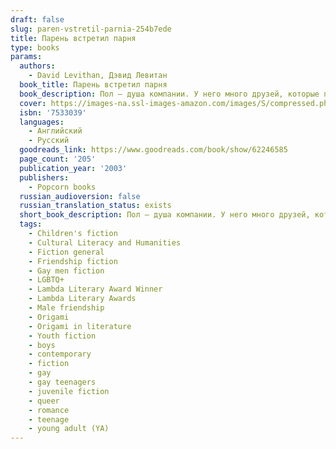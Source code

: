 ```yaml
---
draft: false
slug: paren-vstretil-parnia-254b7ede
title: Парень встретил парня
type: books
params:
  authors:
    - David Levithan, Дэвид Левитан
  book_title: Парень встретил парня
  book_description: Пол — душа компании. У него много друзей, которые принимают его таким, какой он есть. Однажды в книжном магазине Пол знакомится с Ноем, который совсем недавно переехал в город. Вскоре они проводят все свободное время вместе — пока Пол не совершает ошибку. А тут еще его лучшая подруга Джони отдаляется и не отвечает на звонки, а друг Тони страдает из-за плохих отношений с родителями. И кстати, подготовка к выпускному тоже идет не по плану. Но Пол не готов сдаваться — и сделает все, что можно, ради своих друзей.
  cover: https://images-na.ssl-images-amazon.com/images/S/compressed.photo.goodreads.com/books/1662323555i/62246585.jpg
  isbn: '7533039'
  languages:
    - Английский
    - Русский
  goodreads_link: https://www.goodreads.com/book/show/62246585
  page_count: '205'
  publication_year: '2003'
  publishers:
    - Popcorn books
  russian_audioversion: false
  russian_translation_status: exists
  short_book_description: Пол — душа компании. У него много друзей, которые принимают его таким, какой он есть.
  tags:
    - Children's fiction
    - Cultural Literacy and Humanities
    - Fiction general
    - Friendship fiction
    - Gay men fiction
    - LGBTQ+
    - Lambda Literary Award Winner
    - Lambda Literary Awards
    - Male friendship
    - Origami
    - Origami in literature
    - Youth fiction
    - boys
    - contemporary
    - fiction
    - gay
    - gay teenagers
    - juvenile fiction
    - queer
    - romance
    - teenage
    - young adult (YA)
---
```


